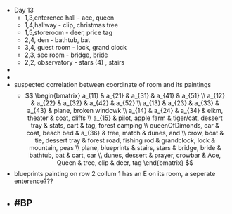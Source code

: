 - Day 13
	- 1,3,enterence hall - ace, queen
	- 1,4,hallway - clip, christmas tree
	- 1,5,storeroom - deer, price tag
	- 2,4, den - bathtub, bat
	- 3,4, guest room - lock, grand clock
	- 2,3, sec room - bridge, bride
	- 2,2, observatory - stars (4) , stairs
-
-
- suspected correlation between coordinate of room and its paintings
	- $$
	  \begin{bmatrix}
	  a_{11} & a_{21} & a_{31} & a_{41} & a_{51} \\
	  a_{12} & a_{22} & a_{32} & a_{42} & a_{52} \\
	  a_{13} & a_{23} & a_{33} & a_{43} & plane, broken windowk \\
	  a_{14} & a_{24} & a_{34} & elkm, theater & coat, cliffs \\
	  a_{15} & pilot, apple farm & tiger/cat, dessert tray & stats, cart & tag, forest camping \\
	  queenOfDimonds, car & coat, beach bed & a_{36} & tree, match & dunes, and \\
	  crow, boat & tie, dessert tray & forest road, fishing rod & grandclock, lock & mountain, peas \\
	  plane, blueprints & stairs, stars & bridge, bride & bathtub, bat & cart, car \\
	  dunes, dessert & prayer, crowbar & Ace, Queen & tree, clip & deer, tag
	  \end{bmatrix}
	  $$
- blueprints painting on row 2 collum 1 has an E on its room, a seperate enterence???
- #BP
	-